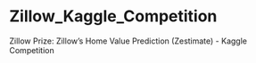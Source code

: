 # Zillow_Kaggle_Competition
Zillow Prize: Zillow’s Home Value Prediction (Zestimate) - Kaggle Competition
